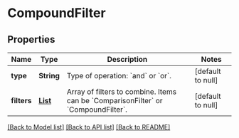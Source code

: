 # CompoundFilter
## Properties

| Name | Type | Description | Notes |
|------------ | ------------- | ------------- | -------------|
| **type** | **String** | Type of operation: &#x60;and&#x60; or &#x60;or&#x60;. | [default to null] |
| **filters** | [**List**](CompoundFilter_filters_inner.md) | Array of filters to combine. Items can be &#x60;ComparisonFilter&#x60; or &#x60;CompoundFilter&#x60;. | [default to null] |

[[Back to Model list]](../README.md#documentation-for-models) [[Back to API list]](../README.md#documentation-for-api-endpoints) [[Back to README]](../README.md)

